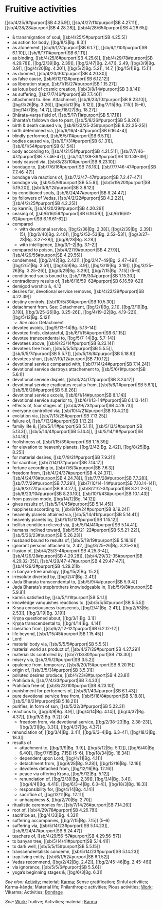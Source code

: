 # Fruitive activities

[[sb/4/25/9#purport|SB 4.25.9]], [[sb/4/27/11#purport|SB 4.27.11]], [[sb/4/28/28#purport|SB 4.28.28]], [[sb/4/28/65#purport|SB 4.28.65]]

* & transmigration of soul, [[sb/4/25/5#purport|SB 4.25.5]]
* as action for body, [[bg/8/3|Bg. 8.3]]
* as atonement, [[sb/6/1/7#purport|SB 6.1.7]], [[sb/6/1/10#purport|SB 6.1.10]], [[sb/6/1/11#purport|SB 6.1.11]]
* as binding, [[sb/4/25/6#purport|SB 4.25.6]], [[sb/4/29/78#purport|SB 4.29.78]], [[bg/2/39|Bg. 2.39]], [[bg/2/47|Bg. 2.47]], 2.49, [[bg/3/9|Bg. 3.9]], [[bg/4/20|Bg. 4.20]], [[bg/5/2|Bg. 5.2]], 14.7, [[bg/15/1|Bg. 15.1]]
* as doomed, [[sb/4/20/30#purport|SB 4.20.30]]
* as false cause, [[sb/6/12/12#purport|SB 6.12.12]]
* as liberation stage, [[sb/1/15/27#purport|SB 1.15.27]]
* as lotus bud of cosmic creation, [[sb/3/8/14#purport|SB 3.8.14]]
* as suffering, [[sb/7/7/46#purport|SB 7.7.46]]
* attachment to. See: Attachment, [[sb/8/23/10#purport|SB 8.23.10]], [[bg/3/26|Bg. 3.26]], [[bg/5/12|Bg. 5.12]], [[bg/7/15|Bg. 7.15]] (5–6), [[bg/14/7|Bg. 14.7]], [[bg/18/27|Bg. 18.27]]
* Bhārata-varṣa field of, [[sb/5/17/11#purport|SB 5.17.11]]
* Bharata’s falldown due to past, [[sb/5/8/26#purport|SB 5.8.26]]
* birth & death caused via, [[sb/8/22/25-25#purport|SB 8.22.25-25]]
* birth determined via, [[sb/6/16/4-4#purport|SB 6.16.4-4]]
* blindly performed, [[sb/6/5/11#purport|SB 6.5.11]]
* bodies caused via, [[sb/6/1/31#purport|SB 6.1.31]], [[sb/6/1/54#purport|SB 6.1.54]]
* body according to, [[sb/4/21/51#purport|SB 4.21.51]], [[sb/7/7/46-47#purport|SB 7.7.46-47]], [[sb/10/1/39-39#purport|SB 10.1.39-39]]
* body caused via, [[sb/8/23/10#purport|SB 8.23.10]]
* bondage to, [[sb/7/6/16#purport|SB 7.6.16]], [[sb/7/7/46-47#purport|SB 7.7.46-47]]
* bondage via reactions of, [[sb/7/2/47-47#purport|SB 7.2.47-47]]
* bondage via, [[sb/5/5/6#purport|SB 5.5.6]], [[sb/5/19/20#purport|SB 5.19.20]], [[sb/3/8/12#purport|SB 3.8.12]]
* by conditioned souls, [[sb/8/24/47#purport|SB 8.24.47]]
* by followers of Vedas, [[sb/4/2/22#purport|SB 4.2.22]], [[sb/4/2/25#purport|SB 4.2.25]]
* by karmīs, [[sb/4/20/29#purport|SB 4.20.29]]
* ceasing of, [[sb/6/16/59#purport|SB 6.16.59]], [[sb/6/16/61-62#purport|SB 6.16.61-62]]
* compared
  * with devotional service, [[bg/2/38|Bg. 2.38]], [[bg/2/39|Bg. 2.39]] (5), [[bg/2/40|Bg. 2.40]], [[bg/2/52–53|Bg. 2.52–53]], [[bg/3/27–28|Bg. 3.27–28]], [[bg/8/28|Bg. 8.28]]
  * with intelligence, [[bg/3/1–2|Bg. 3.1–2]]
* compared to poison, [[sb/4/27/9#purport|SB 4.27.9]], [[sb/4/29/55#purport|SB 4.29.55]]
* condemned, [[bg/2/42|Bg. 2.42]], [[bg/2/47–49|Bg. 2.47–49]], [[bg/2/51|Bg. 2.51]], [[bg/3/9|Bg. 3.9]], [[bg/3/19|Bg. 3.19]], [[bg/3/25–26|Bg. 3.25–26]], [[bg/3/29|Bg. 3.29]], [[bg/7/15|Bg. 7.15]] (5–6)
* conditioned souls bound to, [[sb/1/15/30#purport|SB 1.15.30]]
* contradictory results of, [[sb/6/16/59-62#purport|SB 6.16.59-62]]
* demigod worship &, 4.12
* desires for, devotional service removes, [[sb/4/22/39#purport|SB 4.22.39]]
* destiny controls, [[sb/10/5/30#purport|SB 10.5.30]]
* detachment from. See: Detachment, [[bg/2/1|Bg. 2.1]], [[bg/3/19|Bg. 3.19]], [[bg/3/25–26|Bg. 3.25–26]], [[bg/4/19–22|Bg. 4.19–22]], [[bg/5/12|Bg. 5.12]]
  * *See also:* Detachment
* devotee avoids, [[bg/5/13–14|Bg. 5.13–14]]
* devotee finds, distasteful, [[sb/6/1/15#purport|SB 6.1.15]]
* devotee transcendental to, [[bg/5/7–14|Bg. 5.7–14]]
* devotees above, [[sb/8/23/14#purport|SB 8.23.14]]
* devotees free from, [[sb/5/5/5#purport|SB 5.5.5]], [[sb/5/5/7#purport|SB 5.5.7]], [[sb/5/18/8#purport|SB 5.18.8]]
* devotees shun, [[sb/7/10/12#purport|SB 7.10.12]]
* devotional service compared with, [[sb/7/14/24#purport|SB 7.14.24]]
* devotional service destroys attachement to, [[sb/5/6/1#purport|SB 5.6.1]]
* devotional service dispels, [[sb/3/24/17#purport|SB 3.24.17]]
* devotional service eradicates results from, [[sb/5/6/1#purport|SB 5.6.1]], [[sb/5/8/26#purport|SB 5.8.26]]
* devotional service excels, [[sb/8/1/14#purport|SB 8.1.14]]
* devotional service superior to, [[sb/6/1/13-14#purport|SB 6.1.13-14]]
* effects of, four stages of, [[sb/4/29/73#purport|SB 4.29.73]]
* everyone controlled via, [[sb/10/4/21#purport|SB 10.4.21]]
* evolution via, [[sb/7/13/25#purport|SB 7.13.25]]
* failure of, [[sb/1/13/2#purport|SB 1.13.2]]
* family life &, [[sb/5/1/1#purport|SB 5.1.1]], [[sb/5/13/3#purport|SB 5.13.3]], [[sb/5/14/4#purport|SB 5.14.4]], [[sb/5/14/18#purport|SB 5.14.18]]
* foolishness of, [[sb/1/15/39#purport|SB 1.15.39]]
* for elevation to heavenly planets, [[bg/2/42|Bg. 2.42]], [[bg/8/25|Bg. 8.25]]
* for material desires, [[sb/7/9/21#purport|SB 7.9.21]]
* for sacrifice, [[sb/7/14/17#purport|SB 7.14.17]]
* fortune according to, [[sb/7/6/3#purport|SB 7.6.3]]
* freedom from, [[sb/4/24/37#purport|SB 4.24.37]], [[sb/4/24/78#purport|SB 4.24.78]], [[sb/7/7/28#purport|SB 7.7.28]], [[sb/7/7/29#purport|SB 7.7.29]], [[sb/7/10/14-14#purport|SB 7.10.14-14]], [[sb/8/3/27#purport|SB 8.3.27]], [[sb/8/21/2-3#purport|SB 8.21.2-3]], [[sb/8/23/10#purport|SB 8.23.10]], [[sb/10/1/43#purport|SB 10.1.43]]
* from passion mode, [[bg/14/12|Bg. 14.12]]
* gives results of, [[sb/5/14/45#purport|SB 5.14.45]]
* happiness according to, [[sb/8/19/24#purport|SB 8.19.24]]
* heavenly planets attained via, [[sb/5/14/41#purport|SB 5.14.41]]
* heavenly planets by, [[sb/1/15/12#purport|SB 1.15.12]]
* hellish condition relieved via, [[sb/5/14/41#purport|SB 5.14.41]]
* humans inclined toward, [[sb/5/5/21-22#purport|SB 5.5.21-22]], [[sb/5/26/23#purport|SB 5.26.23]]
* husband bound to results of, [[sb/5/18/19#purport|SB 5.18.19]]
* ignorant persons attached to, 2.42, [[bg/3/25–26|Bg. 3.25–26]]
* illusion of, [[sb/4/25/3-4#purport|SB 4.25.3-4]], [[sb/4/29/28#purport|SB 4.29.28]], [[sb/4/29/32-35#purport|SB 4.29.32-35]], [[sb/4/29/47-47#purport|SB 4.29.47-47]], [[sb/4/29/2#purport|SB 4.29.2]]b
* in banyan-tree analogy, [[bg/15/2|Bg. 15.2]]
* irresolute diverted by, [[bg/2/41|Bg. 2.41]]
* Jaḍa Bharata transcendental to, [[sb/5/9/4#purport|SB 5.9.4]]
* Jaḍa Bharata’s stepbrothers knowledgeable in, [[sb/5/9/8#purport|SB 5.9.8]]
* karmīs satisfied by, [[sb/5/1/1#purport|SB 5.1.1]]
* knowledge vanquishes reactions to, [[sb/5/5/5#purport|SB 5.5.5]]
* Kṛṣṇa consciousness transcends, [[bg/2/41|Bg. 2.41]], [[bg/2/53|Bg. 2.53]], [[bg/3/19|Bg. 3.19]]
* Kṛṣṇa questioned about, [[bg/3/1|Bg. 3.1]]
* Kṛṣṇa transcendental to, [[bg/4/14|Bg. 4.14]]
* liberation from, [[sb/6/2/12-12#purport|SB 6.2.12-12]]
* life beyond, [[sb/1/15/45#purport|SB 1.15.45]]
* Lord
* material body via, [[sb/5/5/5#purport|SB 5.5.5]]
* material world as product of, [[sb/4/27/29#purport|SB 4.27.29]]
* materialists controlled by, [[sb/7/13/30#purport|SB 7.13.30]]
* misery via, [[sb/3/5/2#purport|SB 3.5.2]]
* opulence from, temporary, [[sb/8/20/15#purport|SB 8.20.15]]
* origin of, [[sb/3/5/31#purport|SB 3.5.31]]
* polluted desires produce, [[sb/4/23/8#purport|SB 4.23.8]]
* Prahlāda &, [[sb/7/4/33#purport|SB 7.4.33]]
* Prahlāda free of, [[sb/8/23/10#purport|SB 8.23.10]]
* punishment for performers of, [[sb/6/1/43#purport|SB 6.1.43]]
* pure devotional service free from, [[sb/5/18/8#purport|SB 5.18.8]], [[sb/5/18/21#purport|SB 5.18.21]]
* purifies, in form of sun, [[sb/5/22/3#purport|SB 5.22.3]]
* reactions to, [[bg/3/9|Bg. 3.9]], [[bg/4/14|Bg. 4.14]], [[bg/4/37|Bg. 4.37]], [[bg/9/2|Bg. 9.2]] (4)
  * freedom from, via devotional service, [[bg/2/38–23|Bg. 2.38–23]], [[bg/3/31|Bg. 3.31]], [[bg/4/37|Bg. 4.37]]
* renunciation of, [[bg/3/4|Bg. 3.4]], [[bg/6/3–4|Bg. 6.3–4]], [[bg/18/3|Bg. 18.3]]
* results of
  * attachment to, [[bg/3/9|Bg. 3.9]], [[bg/5/12|Bg. 5.12]], [[bg/6/40|Bg. 6.40]], [[bg/7/15|Bg. 7.15]] (5–6), [[bg/18/34|Bg. 18.34]]
  * dependent upon Lord, [[bg/4/11|Bg. 4.11]]
  * detachment from, [[bg/9/28|Bg. 9.28]], [[bg/12/16|Bg. 12.16]]
  * devotees detached from, [[bg/12/16|Bg. 12.16]]
  * peace via offering Kṛṣṇa, [[bg/5/12|Bg. 5.12]]
  * renunciation of, [[bg/2/39|Bg. 2.39]], [[bg/3/4|Bg. 3.4]], [[bg/4/41|Bg. 4.41]], [[bg/6/3–4|Bg. 6.3–4]], [[bg/18/3|Bg. 18.3]]
  * responsibility for, [[bg/4/14|Bg. 4.14]]
  * sacrifice of, [[bg/12/11|Bg. 12.11]]
  * unhappiness &, [[bg/2/70|Bg. 2.70]]
* ritualistic ceremonies for, [[sb/7/14/26#purport|SB 7.14.26]]
* root of, [[sb/4/29/78#purport|SB 4.29.78]]
* sacrifice as, [[bg/4/33|Bg. 4.33]]
* suffering accompanies, [[bg/7/15|Bg. 7.15]] (5–6)
* suffering via, [[sb/5/14/23#purport|SB 5.14.23]], [[sb/8/24/47#purport|SB 8.24.47]]
* teachers of, [[sb/4/29/56-57#purport|SB 4.29.56-57]]
* to banyan tree, [[sb/5/14/41#purport|SB 5.14.41]]
* to dark well, [[sb/5/5/15#purport|SB 5.5.15]]
* transcendentalists condemn, [[sb/5/14/23#purport|SB 5.14.23]]
* trap living entity, [[sb/6/1/52#purport|SB 6.1.52]]
* Vedas recommend, [[bg/2/42|Bg. 2.42]], [[bg/2/45–46|Bg. 2.45–46]]
* via ignorance, [[sb/5/5/6#purport|SB 5.5.6]]
* yoga’s beginning stages &, [[bg/6/3|Bg. 6.3]]

*See also:* [Activity](entries/activities.md); material; [Karma](entries/karma.md); Sense gratification; Sinful activities; Karma-kāṇḍa; Material life; Philanthropic activities; Pious activities; [Work](entries/work.md); Vikarma; Activities; [Bondage](entries/bondage.md)

*See:* [Work](entries/work.md); fruitive; Activities; material; [Karma](entries/karma.md)
